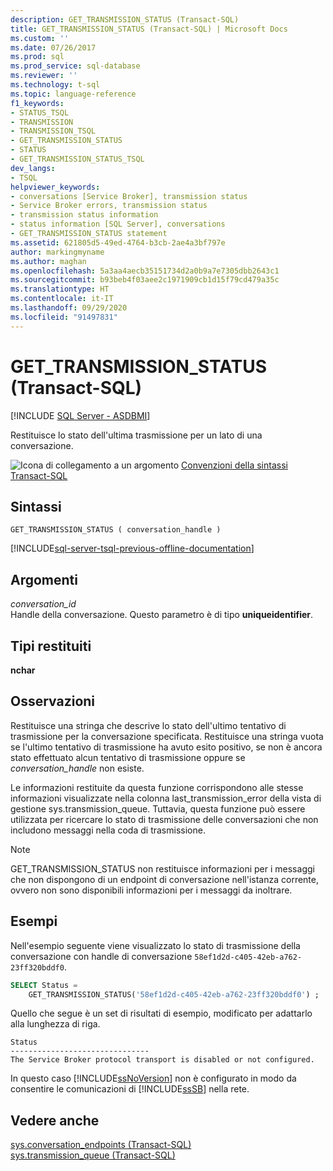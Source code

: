 ```yaml
---
description: GET_TRANSMISSION_STATUS (Transact-SQL)
title: GET_TRANSMISSION_STATUS (Transact-SQL) | Microsoft Docs
ms.custom: ''
ms.date: 07/26/2017
ms.prod: sql
ms.prod_service: sql-database
ms.reviewer: ''
ms.technology: t-sql
ms.topic: language-reference
f1_keywords:
- STATUS_TSQL
- TRANSMISSION
- TRANSMISSION_TSQL
- GET_TRANSMISSION_STATUS
- STATUS
- GET_TRANSMISSION_STATUS_TSQL
dev_langs:
- TSQL
helpviewer_keywords:
- conversations [Service Broker], transmission status
- Service Broker errors, transmission status
- transmission status information
- status information [SQL Server], conversations
- GET_TRANSMISSION_STATUS statement
ms.assetid: 621805d5-49ed-4764-b3cb-2ae4a3bf797e
author: markingmyname
ms.author: maghan
ms.openlocfilehash: 5a3aa4aecb35151734d2a0b9a7e7305dbb2643c1
ms.sourcegitcommit: b93beb4f03aee2c1971909cb1d15f79cd479a35c
ms.translationtype: HT
ms.contentlocale: it-IT
ms.lasthandoff: 09/29/2020
ms.locfileid: "91497831"
---
```

# <a name="get_transmission_status-transact-sql"></a>GET_TRANSMISSION_STATUS (Transact-SQL)
[!INCLUDE [SQL Server - ASDBMI](../../includes/applies-to-version/sql-asdbmi.md)]

  Restituisce lo stato dell'ultima trasmissione per un lato di una conversazione.  
  
 ![Icona di collegamento a un argomento](../../database-engine/configure-windows/media/topic-link.gif "Icona di collegamento a un argomento") [Convenzioni della sintassi Transact-SQL](../../t-sql/language-elements/transact-sql-syntax-conventions-transact-sql.md)  
  
## <a name="syntax"></a>Sintassi  
  
```syntaxsql
GET_TRANSMISSION_STATUS ( conversation_handle )  
```  
  
[!INCLUDE[sql-server-tsql-previous-offline-documentation](../../includes/sql-server-tsql-previous-offline-documentation.md)]

## <a name="arguments"></a>Argomenti
 *conversation_id*  
 Handle della conversazione. Questo parametro è di tipo **uniqueidentifier**.  
  
## <a name="return-types"></a>Tipi restituiti  
 **nchar**  
  
## <a name="remarks"></a>Osservazioni  
 Restituisce una stringa che descrive lo stato dell'ultimo tentativo di trasmissione per la conversazione specificata. Restituisce una stringa vuota se l'ultimo tentativo di trasmissione ha avuto esito positivo, se non è ancora stato effettuato alcun tentativo di trasmissione oppure se *conversation_handle* non esiste.  
  
 Le informazioni restituite da questa funzione corrispondono alle stesse informazioni visualizzate nella colonna last_transmission_error della vista di gestione sys.transmission_queue. Tuttavia, questa funzione può essere utilizzata per ricercare lo stato di trasmissione delle conversazioni che non includono messaggi nella coda di trasmissione.  
  
> [!NOTE]  
>  GET_TRANSMISSION_STATUS non restituisce informazioni per i messaggi che non dispongono di un endpoint di conversazione nell'istanza corrente, ovvero non sono disponibili informazioni per i messaggi da inoltrare.  
  
## <a name="examples"></a>Esempi  
 Nell'esempio seguente viene visualizzato lo stato di trasmissione della conversazione con handle di conversazione `58ef1d2d-c405-42eb-a762-23ff320bddf0`.  
  
```sql  
SELECT Status =  
    GET_TRANSMISSION_STATUS('58ef1d2d-c405-42eb-a762-23ff320bddf0') ;  
```  
  
 Quello che segue è un set di risultati di esempio, modificato per adattarlo alla lunghezza di riga.  
  
 ```
 Status  
 ------------------------------- 
 The Service Broker protocol transport is disabled or not configured.
 ```  
  
 In questo caso [!INCLUDE[ssNoVersion](../../includes/ssnoversion-md.md)] non è configurato in modo da consentire le comunicazioni di [!INCLUDE[ssSB](../../includes/sssb-md.md)] nella rete.  
  
## <a name="see-also"></a>Vedere anche  
 [sys.conversation_endpoints &#40;Transact-SQL&#41;](../../relational-databases/system-catalog-views/sys-conversation-endpoints-transact-sql.md)   
 [sys.transmission_queue &#40;Transact-SQL&#41;](../../relational-databases/system-catalog-views/sys-transmission-queue-transact-sql.md)  
  
  

